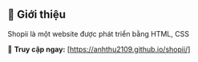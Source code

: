 ## 📌 Giới thiệu

Shopii là một website được phát triển bằng HTML, CSS

🔗 **Truy cập ngay:** [https://anhthu2109.github.io/shopii/]
